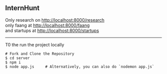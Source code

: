## InternHunt

Only research on [http://localhost:8000/research](http://localhost:8000/research)    
only faang at [http://localhost:8000/faang](http://localhost:8000/faang)   
and startups at [http://localhost:8000/startups](http://localhost:8000/startups)   

---
T0 the run the project locally  
```
# Fork and Clone the Repository
$ cd server
$ npm i
$ node app.js     # Alternatively, you can also do `nodemon app.js`
```
